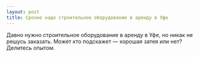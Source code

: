 ```yaml
---
layout: post 
title: Срочно надо строительное оборудование в аренду в Уфе 
--- 
```

Давно нужно строительное оборудование в аренду в Уфе, но никак не решусь заказать. Может кто подскажет — хорошая затея или нет? Делитесь опытом.